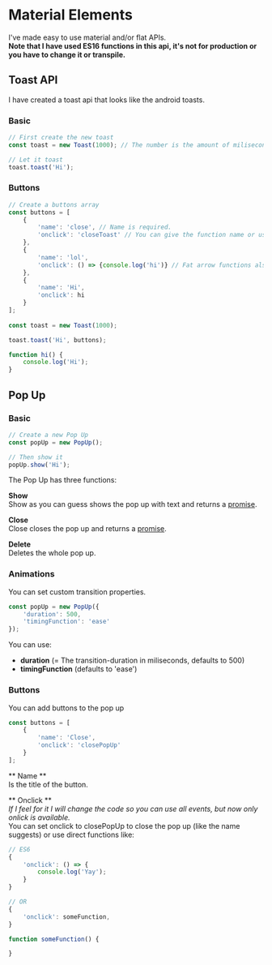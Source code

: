 # Material Elements
I've made easy to use material and/or flat APIs.<br>
**Note that I have used ES16 functions in this api, it's not for production or you have to change it or transpile.**

## Toast API
I have created a toast api that looks like the android toasts.

### Basic
```javascript
// First create the new toast
const toast = new Toast(1000); // The number is the amount of miliseconds the toast must be displayed.

// Let it toast
toast.toast('Hi');
```

### Buttons
```javascript
// Create a buttons array
const buttons = [
	{
		'name': 'close', // Name is required.
		'onclick': 'closeToast' // You can give the function name or use 'closeToast' to give the command to close the toast.
	},
	{
		'name': 'lol',
		'onclick': () => {console.log('hi')} // Fat arrow functions also work.
	},
	{
		'name': 'Hi',
		'onclick': hi
	}
];
      
const toast = new Toast(1000);

toast.toast('Hi', buttons);

function hi() {
	console.log('Hi');
}
```

## Pop Up
### Basic
```javascript
// Create a new Pop Up
const popUp = new PopUp();

// Then show it
popUp.show('Hi');
```
The Pop Up has three functions:

**Show**<br>
Show as you can guess shows the pop up with text and returns a [promise](https://developer.mozilla.org/nl/docs/Web/JavaScript/Reference/Global_Objects/Promise).

**Close**<br>
Close closes the pop up and returns a [promise](https://developer.mozilla.org/nl/docs/Web/JavaScript/Reference/Global_Objects/Promise).

**Delete**<br>
Deletes the whole pop up.

### Animations
You can set custom transition properties.

```javascript
const popUp = new PopUp({
	'duration': 500,
	'timingFunction': 'ease'
});
```

You can use:
- **duration** (= The transition-duration in miliseconds, defaults to 500)
- **timingFunction** (defaults to 'ease')

### Buttons
You can add buttons to the pop up

```javascript
const buttons = [
	{
		'name': 'Close',
		'onclick': 'closePopUp'
	}
];
```

** Name **<br>
Is the title of the button.

** Onclick **<br>
*If I feel for it I will change the code so you can use all events, but now only onlick is available.*<br>
You can set onclick to closePopUp to close the pop up (like the name suggests) or use direct functions like:
```javascript
// ES6
{
	'onclick': () => {
		console.log('Yay');
	}
}

// OR
{
	'onclick': someFunction, 
}

function someFunction() {

}
```

